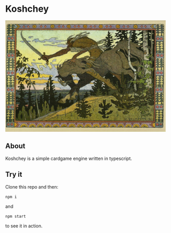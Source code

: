 # Koshchey

<p align="center"><img src="/doc/img/Ivan_Bilibin_Koshchey.jpg" alt="Koshchey"/></p>

## About

Koshchey is a simple cardgame engine written in typescript.

## Try it

Clone this repo and then:

```
npm i
```

and

```
npm start
```

to see it in action.
